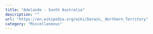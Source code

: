 ```yaml
---
title: "Adelaide - South Australia"
description: ""
url: "https://en.wikipedia.org/wiki/Darwin,_Northern_Territory"
category: "Miscellaneous"
---
```

